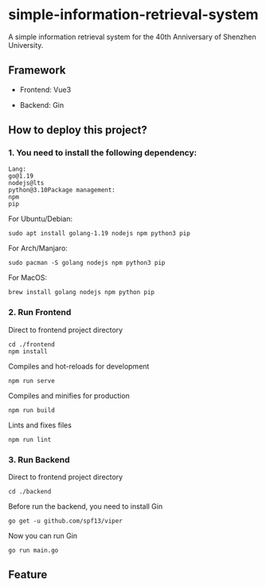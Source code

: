 # simple-information-retrieval-system
A simple information retrieval system for the 40th Anniversary of Shenzhen University.

## Framework

- Frontend: Vue3

- Backend: Gin

## How to deploy this project?
### 1.  You need to install the following dependency:
```
Lang:
go@1.19
nodejs@lts
python@3.10Package management:
npm
pip
```
For Ubuntu/Debian:
```
sudo apt install golang-1.19 nodejs npm python3 pip
```
For Arch/Manjaro:
```
sudo pacman -S golang nodejs npm python3 pip
```
For MacOS:
```
brew install golang nodejs npm python pip
```
### 2.  Run Frontend
Direct to frontend project directory
```
cd ./frontend
npm install
``` 
Compiles and hot-reloads for development
```
npm run serve
```
Compiles and minifies for production
```
npm run build
```
Lints and fixes files
```
npm run lint
```
### 3.  Run Backend
Direct to frontend project directory
```
cd ./backend
```
Before run the backend, you need to install Gin
```
go get -u github.com/spf13/viper
```
Now you can run Gin
```
go run main.go
```

## Feature
